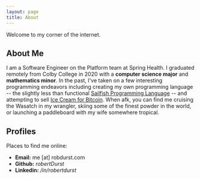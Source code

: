 ```yaml
---
layout: page
title: About
---
```


Welcome to my corner of the internet.

## About Me

I am a Software Engineer on the Platform team at Spring Health. I graduated remotely from Colby College in 2020 with a **computer science major** and **mathematics minor**. In the past, I've taken on a few interesting programming endeavors including creating my own programming language -- the slightly less than functional [Sailfish Programming Language](https://github.com/sailfish-lang/sailfishc) -- and attempting to sell [Ice Cream for Bitcoin](https://www.coindesk.com/bitcoin-lightning-risky-maybe-ice-cream-will-tempt). When afk, you can find me cruising the Wasatch in my wrangler, skiing some of the finest powder in the world, or launching a paddleboard with my wife somewhere tropical.

## Profiles

Places to find me online:

* **Email:** me [at] robdurst.com <br>
* **Github:** *robertDurst* <br>
* **Linkedin:** */in/robertdurst*

